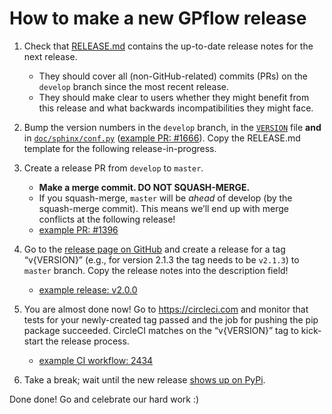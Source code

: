 # How to make a new GPflow release

1. Check that [RELEASE.md](RELEASE.md) contains the up-to-date release notes for the next release.
   - They should cover all (non-GitHub-related) commits (PRs) on the `develop` branch since the most
     recent release.
   - They should make clear to users whether they might benefit from this release and what backwards
     incompatibilities they might face.

2. Bump the version numbers in the `develop` branch, in the
   [`VERSION`](https://github.com/GPflow/GPflow/blob/develop/VERSION) file **and** in
   [`doc/sphinx/conf.py`](https://github.com/GPflow/GPflow/blob/develop/doc/sphinx/conf.py)
   ([example PR: #1666](https://github.com/GPflow/GPflow/pull/1666)).
   Copy the RELEASE.md template for the following release-in-progress.

3. Create a release PR from `develop` to `master`.
   - **Make a merge commit. DO NOT SQUASH-MERGE.**
   - If you squash-merge, `master` will be *ahead* of develop (by the squash-merge commit). This
     means we’ll end up with merge conflicts at the following release!
   - [example PR: #1396](https://github.com/GPflow/GPflow/pull/1396)

4. Go to the [release page on GitHub](https://github.com/GPflow/GPflow/releases/new) and create a
   release for a tag “v{VERSION}” (e.g., for version 2.1.3 the tag needs to be `v2.1.3`) to `master`
   branch. Copy the release notes into the description field!
   - [example release: v2.0.0](https://github.com/GPflow/GPflow/releases/tag/v2.0.0)

5. You are almost done now! Go to https://circleci.com and monitor that tests for your newly-created
   tag passed and the job for pushing the pip package succeeded. CircleCI matches on the
   “v{VERSION}” tag to kick-start the release process.
   - [example CI workflow: 2434](https://app.circleci.com/pipelines/github/GPflow/GPflow/2434/workflows/f1274aa7-18c6-45a3-8d59-cab573305b64)

6. Take a break; wait until the new release
   [shows up on PyPi](https://pypi.org/project/gpflow/#history).


Done done! Go and celebrate our hard work :)
